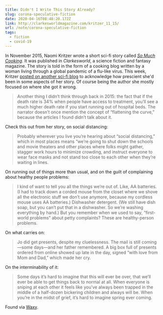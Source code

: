 ```yaml
---
title: Didn't I Write This Story Already?
slug: corona-speculative-fiction
date: 2020-04-16T08:48:20.172Z
link: http://clarkesworldmagazine.com/kritzer_11_15/
url: /note/corona-speculative-fiction
tags:
  - fiction
  - covid-19
---
```


In November 2015, Naomi Kritzer wrote a short sci-fi story called [_So Much Cooking_](http://clarkesworldmagazine.com/kritzer_11_15/). It was published in _Clarkesworld_, a science fiction and fantasy magazine. The story is told in the form of a cooking blog written by a woman living through a global pandemic of a flu-like virus. This week, Kritzer [posted on another sci-fi blog](https://www.tor.com/2020/04/14/didnt-i-write-this-story-already-when-your-fictional-pandemic-becomes-reality/) to acknowledge how prescient she'd been in some aspects of her story. Of course being the author she mostly focused on where she got it wrong.

> Another thing I didn’t think through back in 2015: the fact that if the death rate is 34% when people have access to treatment, you’ll see a much higher death rate if you start running out of hospital beds. The narrator doesn’t once mention the concept of “flattening the curve,” because the articles I found didn’t talk about it.

Check this out from her story, on social distancing:

> Probably wherever you live you’re hearing about “social distancing,” which in most places means “we’re going to shut down the schools and movie theaters and other places where folks might gather, stagger work hours to minimize crowding, and instruct everyone to wear face masks and not stand too close to each other when they’re waiting in lines.

On running out of things more than usual, and on the guilt of complaining about healthy people problems:

> I kind of want to tell you all the things we’re out of. Like, AA batteries. (I had to track down a corded mouse from the closet where we shove all the electronic stuff we don’t use anymore, because my cordless mouse uses AA batteries.) Dishwasher detergent. (We still have dish soap, but you can’t put that in a dishwasher. So we’re washing everything by hand.) But you remember when we used to say, “first-world problems” about petty complaints? These are healthy-person problems.

On what carries on:

> Jo did get presents, despite my cluelessness. The mail is still coming—some days—and her father remembered. A big box full of presents ordered from online showed up late in the day, signed “with love from Mom and Dad,” which made her cry.


On the interminability of it:

> Some days it’s hard to imagine that this will ever be over, that we’ll ever be able to get things back to normal at all. When everyone is sniping at each other it feels like you’ve always been trapped in the middle of a half-dozen bickering children and always will be. When you’re in the midst of grief, it’s hard to imagine spring ever coming.

Found via [Waxy](https://waxy.org/).
